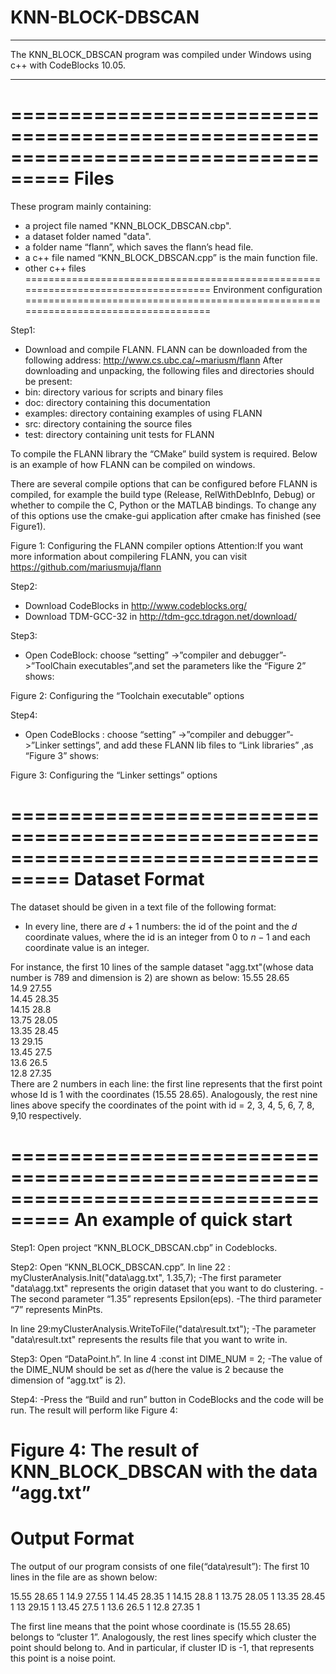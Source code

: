 # KNN-BLOCK-DBSCAN
***********************************************************************************
 The KNN_BLOCK_DBSCAN program was compiled under Windows using c++ with CodeBlocks 10.05.
*********************************************************************************** 


===================================================================================
 Files
===================================================================================
These program mainly containing:
- a project file named "KNN_BLOCK_DBSCAN.cbp".
- a dataset folder named "data".
- a folder name “flann”, which saves the flann’s head file.
- a c++ file named “KNN_BLOCK_DBSCAN.cpp” is the main function file.
- other c++ files
===================================================================================
 Environment configuration
===================================================================================

Step1:
- Download and compile FLANN.
FLANN can be downloaded from the following address:
http://www.cs.ubc.ca/~mariusm/flann 
After downloading and unpacking, the following files and directories should
be present:
- bin: directory various for scripts and binary files
- doc: directory containing this documentation
- examples: directory containing examples of using FLANN
- src: directory containing the source files
- test: directory containing unit tests for FLANN

To compile the FLANN library the “CMake” build system is required. Below
is an example of how FLANN can be compiled on windows.

 

There are several compile options that can be configured before FLANN
is compiled, for example the build type (Release, RelWithDebInfo, Debug) or
whether to compile the C, Python or the MATLAB bindings. To change any of
this options use the cmake-gui application after cmake has finished (see Figure1).
 
 
Figure 1: Configuring the FLANN compiler options
Attention:If you want more information about compilering FLANN, you can visit 				https://github.com/mariusmuja/flann 

Step2:
- Download CodeBlocks in http://www.codeblocks.org/
- Download TDM-GCC-32 in http://tdm-gcc.tdragon.net/download/   

Step3:
- Open CodeBlock: choose “setting” ->”compiler and debugger”->”ToolChain executables”,and set the parameters like the “Figure 2” shows:
 
Figure 2: Configuring the “Toolchain executable” options

Step4:
- Open CodeBlocks : choose “setting” ->”compiler and debugger”->”Linker settings”, and add these FLANN lib files to “Link libraries” ,as “Figure 3” shows:
 
Figure 3: Configuring the “Linker settings” options


===================================================================================
 Dataset Format
===================================================================================
The dataset should be given in a text file of the following format:

- In every line, there are $d+1$ numbers: the id of the point and the $d$ coordinate values, where the id is an integer from 0 to $n-1$ and each coordinate value is an integer.

For instance, the first 10 lines of the sample dataset "agg.txt"(whose data number is 789 and dimension is 2) are shown as below:
15.55	28.65	
14.9	27.55	
14.45	28.35	
14.15	28.8	
13.75	28.05	
13.35	28.45	
13	    29.15	
13.45	27.5	
13.6	26.5	
12.8	27.35	
There are 2 numbers in each line: the first line represents that the first point whose Id is 1 with the coordinates (15.55  28.65). Analogously, the rest nine lines above specify the coordinates of the point with id = 2, 3, 4, 5, 6, 7, 8, 9,10 respectively.  


=================================================================================== 
 An example of quick start
===================================================================================
Step1:
Open project “KNN_BLOCK_DBSCAN.cbp” in Codeblocks.

Step2:
Open “KNN_BLOCK_DBSCAN.cpp”.
In line 22 : myClusterAnalysis.Init("data\\agg.txt", 1.35,7);
-The first parameter "data\\agg.txt" represents the origin dataset that you want to do clustering.
-The second parameter “1.35” represents Epsilon(eps).
-The third parameter “7” represents MinPts.

In line 29:myClusterAnalysis.WriteToFile("data\\result.txt");
-The parameter "data\\result.txt" represents the results file that you want to write in.

Step3:
Open “DataPoint.h”.
In line 4 :const int DIME_NUM = 2;
-The value of the DIME_NUM should be set as $d$(here the value is 2 because the dimension of “agg.txt” is 2).

Step4:
-Press the “Build and run” button in CodeBlocks and the code will be run.
The result will perform like Figure 4:
 
Figure 4: The result of KNN_BLOCK_DBSCAN with the data “agg.txt”
===================================================================================
 Output Format
===================================================================================

The output of our program consists of one file(“data\\result”):
The first 10 lines in the file are as shown below:

15.55	28.65	1
14.9	27.55	1
14.45	28.35	1
14.15	28.8	1
13.75	28.05	1
13.35	28.45	1
13	29.15	1
13.45	27.5	1
13.6	26.5	1
12.8	27.35	1

The first line means that the point whose coordinate is (15.55 28.65) belongs to “cluster 1”. Analogously, the rest lines specify which cluster the point should belong to. And in particular, if cluster ID is -1, that represents this point is a noise point.

  







